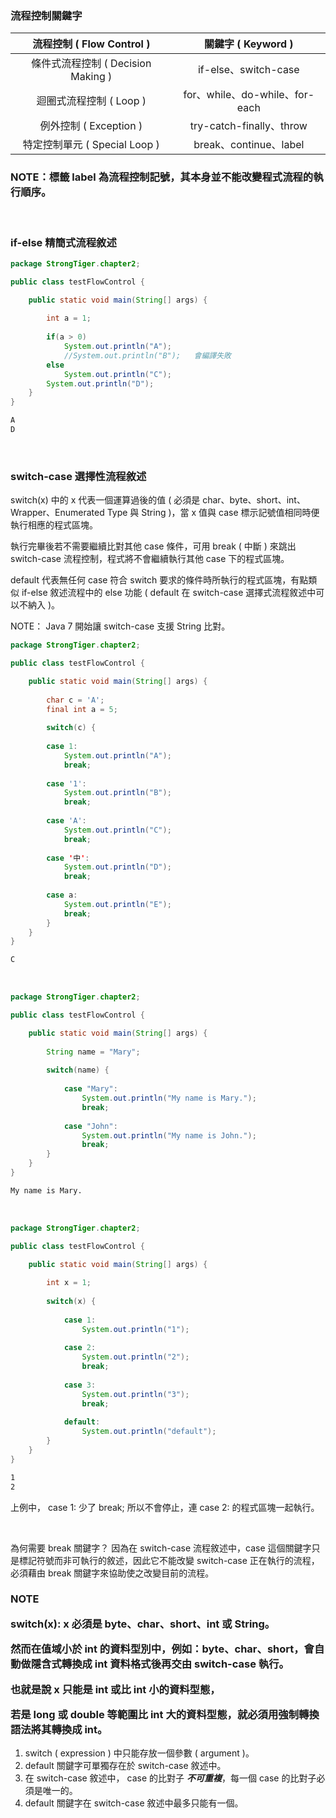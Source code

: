 ### 流程控制關鍵字

|流程控制 ( Flow Control )|關鍵字 ( Keyword )|
|:-:|:-:|
|條件式流程控制 ( Decision Making )| if-else、switch-case|
|迴圈式流程控制 ( Loop )|for、while、do-while、for-each|
|例外控制 ( Exception )| try-catch-finally、throw|
|特定控制單元 ( Special Loop )| break、continue、label|

### NOTE：標籤 label 為流程控制記號，其本身並不能改變程式流程的執行順序。

<br>

### if-else 精簡式流程敘述

```java
package StrongTiger.chapter2;

public class testFlowControl {

	public static void main(String[] args) {
		
		int a = 1;
		
		if(a > 0)
			System.out.println("A");
			//System.out.println("B");   會編譯失敗
		else
			System.out.println("C");
		System.out.println("D");
	}
}
```

```cmd
A
D
```

<br>

### switch-case 選擇性流程敘述

switch(x) 中的 x 代表一個運算過後的值 ( 必須是 char、byte、short、int、Wrapper、Enumerated Type 與 String )，當 x 值與 case 標示記號值相同時便執行相應的程式區塊。

執行完畢後若不需要繼續比對其他 case 條件，可用 break ( 中斷 ) 來跳出 switch-case 流程控制，程式將不會繼續執行其他 case 下的程式區塊。

default 代表無任何 case 符合 switch 要求的條件時所執行的程式區塊，有點類似 if-else 敘述流程中的 else 功能 ( default 在 switch-case 選擇式流程敘述中可以不納入 )。

NOTE： Java 7 開始讓 switch-case 支援 String 比對。

```java
package StrongTiger.chapter2;

public class testFlowControl {

	public static void main(String[] args) {
		
		char c = 'A';
		final int a = 5;
		
		switch(c) {
			
		case 1:
			System.out.println("A");
			break;
		
		case '1':
			System.out.println("B");
			break;
			
		case 'A':
			System.out.println("C");
			break;
		
		case '中':
			System.out.println("D");
			break;
		
		case a:
			System.out.println("E");
			break;
		}
	}
}
```

```cmd
C
```

<br>

```java
package StrongTiger.chapter2;

public class testFlowControl {

	public static void main(String[] args) {
		
		String name = "Mary";
		
		switch(name) {
		
			case "Mary":
				System.out.println("My name is Mary.");
				break;
				
			case "John":
				System.out.println("My name is John.");
				break;
		}
	}
}
```

```cmd
My name is Mary.
```

<br>

```java
package StrongTiger.chapter2;

public class testFlowControl {

	public static void main(String[] args) {
		
		int x = 1;
		
		switch(x) {
		
			case 1:
				System.out.println("1");
				
			case 2:
				System.out.println("2");
				break;
				
			case 3:
				System.out.println("3");
				break;
			
			default:
				System.out.println("default");
		}
	}
}
```

```cmd
1
2
```

上例中， case 1: 少了 break; 所以不會停止，連 case 2: 的程式區塊一起執行。

<br>

為何需要 break 關鍵字？ 因為在 switch-case 流程敘述中，case 這個關鍵字只是標記符號而非可執行的敘述，因此它不能改變 switch-case 正在執行的流程，必須藉由 break 關鍵字來協助使之改變目前的流程。

<h3>

NOTE

switch(x): x 必須是 byte、char、short、int 或 String。

然而在值域小於 int 的資料型別中，例如：byte、char、short，會自動做隱含式轉換成 int 資料格式後再交由 switch-case 執行。

也就是說 x 只能是 int 或比 int 小的資料型態，

若是 long 或 double 等範圍比 int 大的資料型態，就必須用強制轉換語法將其轉換成 int。

</h3>

1. switch ( expression ) 中只能存放一個參數 ( argument )。
2. default 關鍵字可單獨存在於 switch-case 敘述中。
3. 在 switch-case 敘述中， case 的比對子 ***不可重複***，每一個 case 的比對子必須是唯一的。
4. default 關鍵字在 switch-case 敘述中最多只能有一個。

<br>

